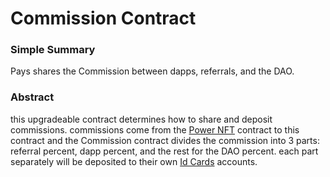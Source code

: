 # Commission Contract

### Simple Summary

Pays shares the Commission between dapps, referrals, and the DAO.

### Abstract

this upgradeable contract determines how to share and deposit commissions. commissions come from the [Power NFT](./) contract to this contract and the Commission contract divides the commission into 3 parts: referral percent, dapp percent, and the rest for the DAO percent. each part separately will be deposited to their own [Id Cards](../id-card.md) accounts.
